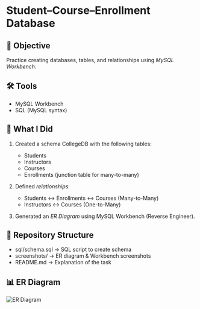 # Student–Course–Enrollment Database

## 📌 Objective
Practice creating databases, tables, and relationships using *MySQL Workbench*.

## 🛠 Tools
- MySQL Workbench
- SQL (MySQL syntax)

## 📜 What I Did
1. Created a schema CollegeDB with the following tables:
   - Students
   - Instructors
   - Courses
   - Enrollments (junction table for many-to-many)

2. Defined *relationships*:
   - Students ↔ Enrollments ↔ Courses (Many-to-Many)
   - Instructors ↔ Courses (One-to-Many)

3. Generated an *ER Diagram* using MySQL Workbench (Reverse Engineer).

## 📂 Repository Structure
- sql/schema.sql → SQL script to create schema
- screenshots/ → ER diagram & Workbench screenshots
- README.md → Explanation of the task

## 📊 ER Diagram
![ER Diagram](screenshots/er-diagram.png)
